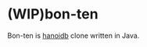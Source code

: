 (WIP)bon-ten
=======

Bon-ten is [hanoidb](https://github.com/krestenkrab/hanoidb) clone written in Java.
